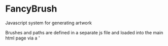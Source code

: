 # FancyBrush
Javascript system for generating artwork

Brushes and paths are defined in a separate js file and loaded into the main html page via a '<script>' tag.
 
Brushes have methods for determining position, color, and size as functions of time (these must be defined for each brush you create)

You can specify an optional duration parameter in the brush constructor to specify how long the brush remains active, if it does not follow the main timer.

Better documentation coming soon.
